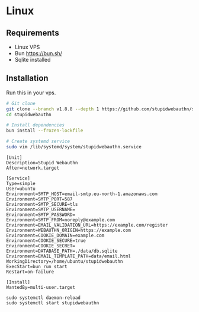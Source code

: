 # Linux

## Requirements

- Linux VPS
- Bun https://bun.sh/
- Sqlite installed

## Installation

Run this in your vps.

```sh
# Git clone
git clone --branch v1.8.8 --depth 1 https://github.com/stupidwebauthn/server.git stupidwebauthn
cd stupidwebauthn

# Install dependencies
bun install --frozen-lockfile

# Create systemd service
sudo vim /lib/systemd/system/stupidwebauthn.service
```

```text title="/lib/systemd/system/stupidwebauthn.service"
[Unit]
Description=Stupid Webauthn
After=network.target

[Service]
Type=simple
User=ubuntu
Environment=SMTP_HOST=email-smtp.eu-north-1.amazonaws.com
Environment=SMTP_PORT=587
Environment=SMTP_SECURE=tls
Environment=SMTP_USERNAME=
Environment=SMTP_PASSWORD=
Environment=SMTP_FROM=noreply@example.com
Environment=EMAIL_VALIDATION_URL=https://example.com/register
Environment=WEBAUTHN_ORIGIN=https://example.com
Environment=COOKIE_DOMAIN=example.com
Environment=COOKIE_SECURE=true
Environment=COOKIE_SECRET=
Environment=DATABASE_PATH=./data/db.sqlite
Environment=EMAIL_TEMPLATE_PATH=data/email.html
WorkingDirectory=/home/ubuntu/stupidwebauthn
ExecStart=bun run start
Restart=on-failure

[Install]
WantedBy=multi-user.target
```

```
sudo systemctl daemon-reload
sudo systemctl start stupidwebauthn
```
